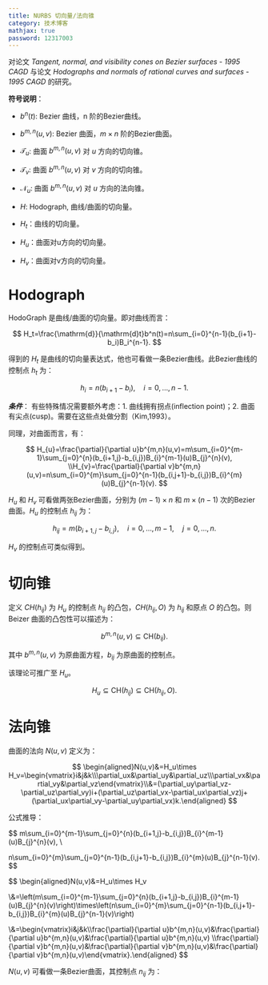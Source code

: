 ```yaml
---
title: NURBS 切向量/法向锥
category: 技术博客
mathjax: true
password: 12317003
---
```


对论文 *Tangent, normal, and visibility cones on Bezier surfaces - 1995 CAGD* 与论文 *Hodographs and normals of rational curves and surfaces - 1995 CAGD* 的研究。

**符号说明**：

- $b^n(t)$: Bezier 曲线，n 阶的Bezier曲线。

- $b^{m,n}(u,v)$: Bezier 曲面，$m\times n$ 阶的Bezier曲面。

- $\mathscr{T}_{u}$: 曲面 $b^{m,n}(u,v)$ 对 $u$ 方向的切向锥。

- $\mathscr{T}_{v}$: 曲面 $b^{m,n}(u,v)$ 对 $v$ 方向的切向锥。

- $\mathscr{N}_{u}$: 曲面 $b^{m,n}(u,v)$ 对 $u$ 方向的法向锥。

- $H$: Hodograph, 曲线/曲面的切向量。

- $H_t$：曲线的切向量。

- $H_u$：曲面对u方向的切向量。

- $H_v$：曲面对v方向的切向量。

# Hodograph

HodoGraph 是曲线/曲面的切向量。即对曲线而言：

$$
H_t=\frac{\mathrm{d}}{\mathrm{d}t}b^n(t)=n\sum_{i=0}^{n-1}(b_{i+1}-b_i)B_i^{n-1}.
$$

得到的 $H_t$ 是曲线的切向量表达式，他也可看做一条Bezier曲线。此Bezier曲线的控制点 $h_t$ 为：

$$
h_i=n(b_{i+1}-b_i),\quad i=0,\ldots,n-1.
$$

***条件***： 有些特殊情况需要额外考虑：1. 曲线拥有拐点(inflection point)；2. 曲面有尖点(cusp)。需要在这些点处做分割（Kim,1993）。

同理，对曲面而言，有：

$$
H_{u}=\frac{\partial}{\partial u}b^{m,n}(u,v)=m\sum_{i=0}^{m-1}\sum_{j=0}^{n}(b_{i+1,j}-b_{i,j})B_{i}^{m-1}(u)B_{j}^{n}(v),
\\H_{v}=\frac{\partial}{\partial v}b^{m,n}(u,v)=n\sum_{i=0}^{m}\sum_{j=0}^{n-1}(b_{i,j+1}-b_{i,j})B_{i}^{m}(u)B_{j}^{n-1}(v).
$$

$H_u$ 和 $H_v$ 可看做两张Bezier曲面，分别为 $(m-1)\times n$ 和 $m\times(n-1)$ 次的Bezier曲面。$H_u$ 的控制点 $h_{ij}$ 为：

$$
h_{ij}=m(b_{i+1,j}-b_{i,j}),\quad i=0,\ldots,m-1,\quad j=0,\ldots,n.
$$

$H_v$ 的控制点可类似得到。

# 切向锥

定义 $CH(h_{ij})$ 为 $H_u$ 的控制点 $h_{ij}$ 的凸包，$CH(h_{ij}, O)$ 为 $h_{ij}$ 和原点 $O$ 的凸包。则 Beizer 曲面的凸包性可以描述为：

$$
b^{m,n}(u,v)\subseteq\mathrm{CH}(b_{ij}).
$$

其中 $b^{m,n}(u,v)$ 为原曲面方程，$b_{ij}$ 为原曲面的控制点。

该理论可推广至 $H_u$。

$$
H_u\subseteq\mathrm{CH}(h_{ij})\subseteq\mathrm{CH}(h_{ij},O).
$$

# 法向锥

曲面的法向 $N(u,v)$ 定义为：

$$
\begin{aligned}N(u,v)&=H_u\times H_v=\begin{vmatrix}i&j&k\\\partial_ux&\partial_uy&\partial_uz\\\partial_vx&\partial_vy&\partial_vz\end{vmatrix}\\&=(\partial_uy\partial_vz-\partial_uz\partial_vy)i+(\partial_uz\partial_vx-\partial_ux\partial_vz)j+(\partial_ux\partial_vy-\partial_uy\partial_vx)k.\end{aligned}
$$

公式推导：

$$
m\sum_{i=0}^{m-1}\sum_{j=0}^{n}(b_{i+1,j}-b_{i,j})B_{i}^{m-1}(u)B_{j}^{n}(v),
\\

n\sum_{i=0}^{m}\sum_{j=0}^{n-1}(b_{i,j+1}-b_{i,j})B_{i}^{m}(u)B_{j}^{n-1}(v).
$$

$$
\begin{aligned}N(u,v)&=H_u\times H_v
 


\\&=\left(m\sum_{i=0}^{m-1}\sum_{j=0}^{n}(b_{i+1,j}-b_{i,j})B_{i}^{m-1}(u)B_{j}^{n}(v)\right)\times\left(n\sum_{i=0}^{m}\sum_{j=0}^{n-1}(b_{i,j+1}-b_{i,j})B_{i}^{m}(u)B_{j}^{n-1}(v)\right)

\\&=\begin{vmatrix}i&j&k\\\frac{\partial}{\partial u}b^{m,n}(u,v)&\frac{\partial}{\partial u}b^{m,n}(u,v)&\frac{\partial}{\partial u}b^{m,n}(u,v)
\\\frac{\partial}{\partial v}b^{m,n}(u,v)&\frac{\partial}{\partial v}b^{m,n}(u,v)&\frac{\partial}{\partial v}b^{m,n}(u,v)\end{vmatrix}.\end{aligned}
$$

$N(u,v)$ 可看做一条Bezier曲面，其控制点 $n_{ij}$ 为：